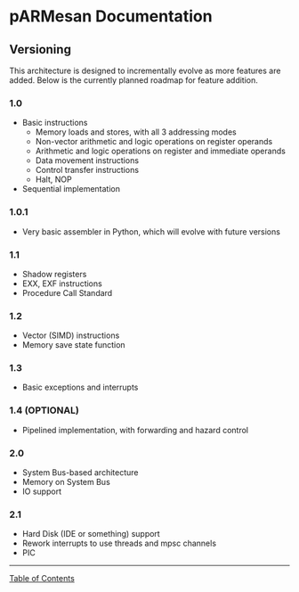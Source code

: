 # pARMesan Documentation

## Versioning

This architecture is designed to incrementally evolve as more features are added. Below is the currently planned roadmap for feature addition. 

### 1.0
- Basic instructions
  - Memory loads and stores, with all 3 addressing modes
  - Non-vector arithmetic and logic operations on register operands
  - Arithmetic and logic operations on register and immediate operands
  - Data movement instructions
  - Control transfer instructions
  - Halt, NOP
- Sequential implementation
### 1.0.1
- Very basic assembler in Python, which will evolve with future versions
### 1.1
- Shadow registers
- EXX, EXF instructions
- Procedure Call Standard
### 1.2
- Vector (SIMD) instructions
- Memory save state function
### 1.3
- Basic exceptions and interrupts
### 1.4 (OPTIONAL)
- Pipelined implementation, with forwarding and hazard control
### 2.0
- System Bus-based architecture
- Memory on System Bus
- IO support
### 2.1
- Hard Disk (IDE or something) support
- Rework interrupts to use threads and mpsc channels
- PIC

---

[Table of Contents](index.md)